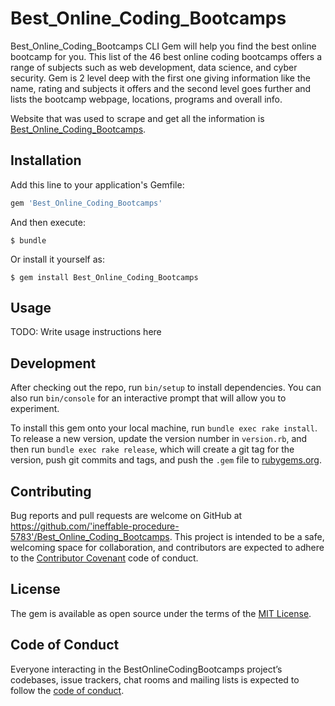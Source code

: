 # Best_Online_Coding_Bootcamps

Best_Online_Coding_Bootcamps CLI Gem will help you find the best online bootcamp for you.
This list of the 46 best online coding bootcamps offers a range of subjects such as web development, data science, and cyber security. 
Gem is 2 level deep with the first one giving information like the name, rating and subjects it offers and the second level goes further and lists the bootcamp webpage, locations, programs and overall info.

Website that was used to scrape and get all the information is [Best_Online_Coding_Bootcamps](https://www.switchup.org/rankings/best-online-bootcamps).

## Installation

Add this line to your application's Gemfile:

```ruby
gem 'Best_Online_Coding_Bootcamps'
```

And then execute:

    $ bundle

Or install it yourself as:

    $ gem install Best_Online_Coding_Bootcamps

## Usage

TODO: Write usage instructions here

## Development

After checking out the repo, run `bin/setup` to install dependencies. You can also run `bin/console` for an interactive prompt that will allow you to experiment.

To install this gem onto your local machine, run `bundle exec rake install`. To release a new version, update the version number in `version.rb`, and then run `bundle exec rake release`, which will create a git tag for the version, push git commits and tags, and push the `.gem` file to [rubygems.org](https://rubygems.org).

## Contributing

Bug reports and pull requests are welcome on GitHub at https://github.com/'ineffable-procedure-5783'/Best_Online_Coding_Bootcamps. This project is intended to be a safe, welcoming space for collaboration, and contributors are expected to adhere to the [Contributor Covenant](http://contributor-covenant.org) code of conduct.

## License

The gem is available as open source under the terms of the [MIT License](https://opensource.org/licenses/MIT).

## Code of Conduct

Everyone interacting in the BestOnlineCodingBootcamps project’s codebases, issue trackers, chat rooms and mailing lists is expected to follow the [code of conduct](https://github.com/'ineffable-procedure-5783'/Best_Online_Coding_Bootcamps/blob/master/CODE_OF_CONDUCT.md).
